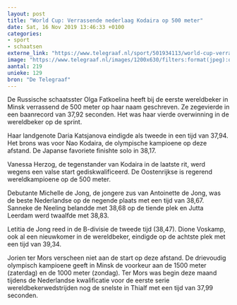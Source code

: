 ```yaml
---
layout: post
title: "World Cup: Verrassende nederlaag Kodaira op 500 meter"
date: Sat, 16 Nov 2019 13:46:33 +0100
categories: 
- sport 
- schaatsen 
externe_link: "https://www.telegraaf.nl/sport/501934113/world-cup-verrassende-nederlaag-kodaira-op-500-meter"
image: "https://www.telegraaf.nl/images/1200x630/filters:format(jpeg):quality(80)/cdn-kiosk-api.telegraaf.nl/860d3e0a-0885-11ea-8395-0255c322e81b.jpg"
aantal: 219
unieke: 129
bron: "De Telegraaf"
---
```


<p class="intro">De Russische schaatsster Olga Fatkoelina heeft bij de eerste wereldbeker in Minsk verrassend de 500 meter op haar naam geschreven. Ze zegevierde in een baanrecord van 37,92 seconden. Het was haar vierde overwinning in de wereldbeker op de sprint.</p> <p>Haar landgenote Daria Katsjanova eindigde als tweede in een tijd van 37,94. Het brons was voor Nao Kodaira, de olympische kampioene op deze afstand. De Japanse favoriete finishte solo in 38,17.</p><p>Vanessa Herzog, de tegenstander van Kodaira in de laatste rit, werd wegens een valse start gediskwalificeerd. De Oostenrijkse is regerend wereldkampioene op de 500 meter.</p><p>Debutante Michelle de Jong, de jongere zus van Antoinette de Jong, was de beste Nederlandse op de negende plaats met een tijd van 38,67. Sanneke de Neeling belandde met 38,68 op de tiende plek en Jutta Leerdam werd twaalfde met 38,83.</p><p>Letitia de Jong reed in de B-divisie de tweede tijd (38,47). Dione Voskamp, ook al een nieuwkomer in de wereldbeker, eindigde op de achtste plek met een tijd van 39,34.</p><p>Jorien ter Mors verscheen niet aan de start op deze afstand. De drievoudig olympisch kampioene geeft in Minsk de voorkeur aan de 1500 meter (zaterdag) en de 1000 meter (zondag). Ter Mors was begin deze maand tijdens de Nederlandse kwalificatie voor de eerste serie wereldbekerwedstrijden nog de snelste in Thialf met een tijd van 37,99 seconden.</p>
